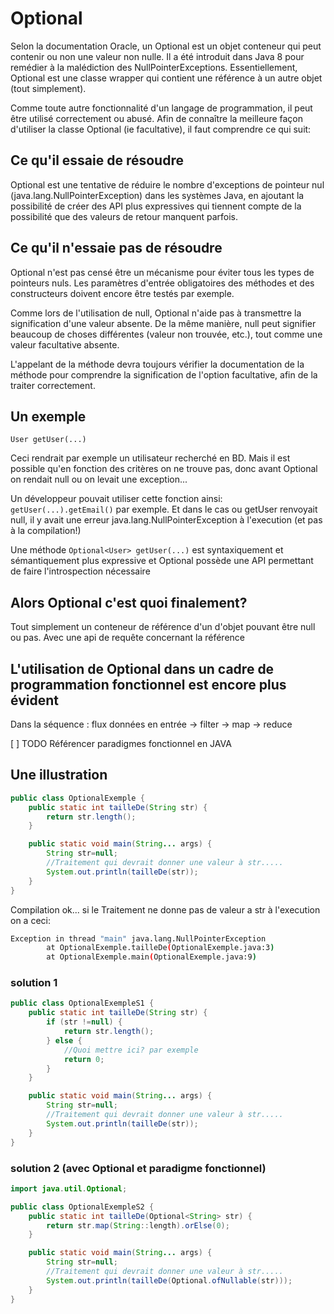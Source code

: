 # Optional

Selon la documentation Oracle, un Optional est un objet conteneur qui peut contenir ou non une valeur non nulle. Il a été introduit dans Java 8 pour remédier à la malédiction des NullPointerExceptions. Essentiellement, Optional est une classe wrapper qui contient une référence à un autre objet (tout simplement).

Comme toute autre fonctionnalité d'un langage de programmation, il peut être utilisé correctement ou abusé. Afin de connaître la meilleure façon d'utiliser la classe Optional (ie facultative), il faut comprendre ce qui suit:

## Ce qu'il essaie de résoudre
Optional est une tentative de réduire le nombre d'exceptions de pointeur nul (java.lang.NullPointerException) dans les systèmes Java, en ajoutant la possibilité de créer des API plus expressives qui tiennent compte de la possibilité que des valeurs de retour manquent parfois.

## Ce qu'il n'essaie pas de résoudre
Optional n'est pas censé être un mécanisme pour éviter tous les types de pointeurs nuls. Les paramètres d'entrée obligatoires des méthodes et des constructeurs doivent encore être testés par exemple.

Comme lors de l'utilisation de null, Optional n'aide pas à transmettre la signification d'une valeur absente. De la même manière, null peut signifier beaucoup de choses différentes (valeur non trouvée, etc.), tout comme une valeur facultative absente.

L'appelant de la méthode devra toujours vérifier la documentation de la méthode pour comprendre la signification de l'option facultative, afin de la traiter correctement.

## Un exemple

`User getUser(...)` 

Ceci rendrait par exemple un utilisateur recherché en BD. Mais il est possible qu'en fonction des critères on ne trouve pas, donc avant Optional on rendait null ou on levait une exception... 

Un développeur pouvait utiliser cette fonction ainsi: `getUser(...).getEmail()` par exemple. Et dans le cas ou getUser renvoyait null, il y avait une erreur java.lang.NullPointerException à l'execution (et pas à la compilation!)

Une méthode `Optional<User> getUser(...)` est syntaxiquement et sémantiquement plus expressive et Optional possède une API permettant de faire l'introspection nécessaire

## Alors Optional c'est quoi finalement?
Tout simplement un conteneur de référence d'un d'objet pouvant être null ou pas. Avec une api de requête concernant la référence 

## L'utilisation de Optional dans un cadre de programmation fonctionnel est encore plus évident

Dans la séquence : flux données en entrée ->  filter -> map -> reduce 

[ ] TODO Référencer paradigmes fonctionnel en JAVA 

## Une illustration

```java
public class OptionalExemple {
    public static int tailleDe(String str) {
        return str.length();
    }

    public static void main(String... args) {
        String str=null;
        //Traitement qui devrait donner une valeur à str.....
        System.out.println(tailleDe(str));
    }
}
```

Compilation ok... si le Traitement ne donne pas de valeur a str à l'execution on a ceci:

```bash
Exception in thread "main" java.lang.NullPointerException
        at OptionalExemple.tailleDe(OptionalExemple.java:3)
        at OptionalExemple.main(OptionalExemple.java:9)
```

### solution 1

```java
public class OptionalExempleS1 {
    public static int tailleDe(String str) {
        if (str !=null) {
            return str.length();
        } else {
            //Quoi mettre ici? par exemple
            return 0;
        }
    }

    public static void main(String... args) {
        String str=null;
        //Traitement qui devrait donner une valeur à str.....
        System.out.println(tailleDe(str));
    }
}
```

### solution 2 (avec Optional et paradigme fonctionnel)

```java
import java.util.Optional;

public class OptionalExempleS2 {
    public static int tailleDe(Optional<String> str) {
        return str.map(String::length).orElse(0);
    }

    public static void main(String... args) {
        String str=null;
        //Traitement qui devrait donner une valeur à str.....
        System.out.println(tailleDe(Optional.ofNullable(str)));
    }
}
```